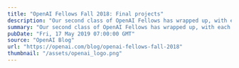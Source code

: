 ```yaml
---
title: "OpenAI Fellows Fall 2018: Final projects"
description: "Our second class of OpenAI Fellows has wrapped up, with each Fellow going from a machine learning beginner to core OpenAI contributor in the course of a 6-month apprenticeship. We are currently reviewing applications on a rolling basis for our next round of OpenAI Fellows Summer 2019."
summary: "Our second class of OpenAI Fellows has wrapped up, with each Fellow going from a machine learning beginner to core OpenAI contributor in the course of a 6-month apprenticeship. We are currently reviewing applications on a rolling basis for our next round of OpenAI Fellows Summer 2019."
pubDate: "Fri, 17 May 2019 07:00:00 GMT"
source: "OpenAI Blog"
url: "https://openai.com/blog/openai-fellows-fall-2018"
thumbnail: "/assets/openai_logo.png"
---
```


